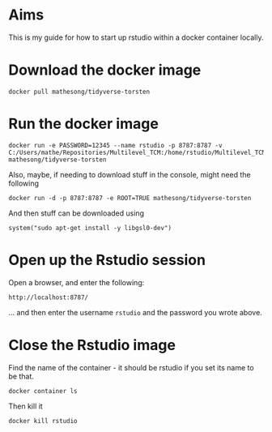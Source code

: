# Aims

This is my guide for how to start up rstudio within a docker container
locally.

# Download the docker image

    docker pull mathesong/tidyverse-torsten

# Run the docker image

    docker run -e PASSWORD=12345 --name rstudio -p 8787:8787 -v C:/Users/mathe/Repositories/Multilevel_TCM:/home/rstudio/Multilevel_TCM mathesong/tidyverse-torsten

Also, maybe, if needing to download stuff in the console, might need the
following

    docker run -d -p 8787:8787 -e ROOT=TRUE mathesong/tidyverse-torsten

And then stuff can be downloaded using

    system("sudo apt-get install -y libgsl0-dev")

# Open up the Rstudio session

Open a browser, and enter the following:

    http://localhost:8787/

… and then enter the username `rstudio` and the password you wrote
above.

# Close the Rstudio image

Find the name of the container - it should be rstudio if you set its
name to be that.

    docker container ls

Then kill it

    docker kill rstudio
